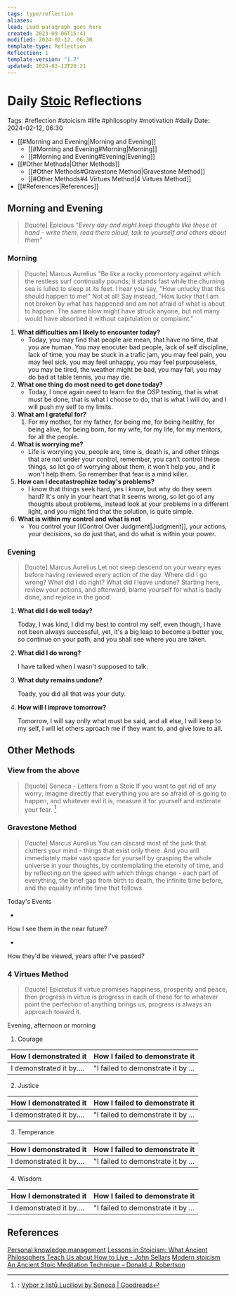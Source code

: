 ```yaml
---
tags: type/reflection
aliases: 
lead: Lead paragraph goes here
created: 2023-09-06T15:41
modified: 2024-02-12, 06:30
template-type: Reflection
Reflection: 1
template-version: "1.7"
updated: 2024-02-12T20:21
---
```

# Daily [Stoic](../SLIP-BOX/Stoicism.md) Reflections

Tags:  #reflection #stoicism #life #philosophy #motivation #daily 
Date: 2024-02-12, 06:30

- [[#Morning and Evening|Morning and Evening]]
	- [[#Morning and Evening#Morning|Morning]]
	- [[#Morning and Evening#Evening|Evening]]
- [[#Other Methods|Other Methods]]
	- [[#Other Methods#Gravestone Method|Gravestone Method]]
	- [[#Other Methods#4 Virtues Method|4 Virtues Method]]
- [[#References|References]]


## Morning and Evening

> [!quote] Epicious 
> _"Every day and night keep thoughts like these at hand - write them, read them aloud, talk to yourself and others about them"_

### Morning

> [!quote] Marcus Aurelius
> "Be like a rocky promontory against which the restless surf continually pounds; it stands fast while the churning sea is lulled to sleep at its feet. I hear you say, "How unlucky that this should happen to me!" Not at all! Say instead, "How lucky that I am not broken by what has happened and am not afraid of what is about to happen. The same blow might have struck anyone, but not many would have absorbed it without capitulation or complaint."

1. **What difficulties am I likely to encounter today?**
	- Today, you may find that people are mean, that have no time, that you are human. You may enocuter bad people, lack of self discipline, lack of time, you may be stuck in a trafic jam, you may feel pain, you may feel sick, you may feel unhappy, you may feel purpouseless, you may be tired, the weather might be bad, you may fail, you may do bad at table tennis, you may die.
2. **What one thing do most need to get done today?**
	- Today, I once again need to learn for the OSP testing, that is what must be done, that is what I choose to do, that is what I will do, and I will push my self to my limits. 
1. **What am I grateful for?**
	1. For my mother, for my father, for being me, for being healthy, for being alive, for being born, for my wife, for my life, for my mentors, for all the people.
2. **What is worrying me?**
	- Life is worrying you, people are, time is, death is, and other things that are not under your control, remember, you can't control these things, so let go of worrying about them, it won't help you, and it won't help them. So remember that fear is a mind killer.
1. **How can I decatastrophize today's problems?**
	- I know that things seek hard, yes I know, but why do they seem hard? It's only in your heart that it seems wrong, so let go of any thoughts about problems, instead look at your problems in a different light, and you might find that the solution, is quite simple.
2. **What is within my control and what is not**
	- You control your [[Control Over Judgment|Judgment]], your actions, your decisions, so do just that, and do what is within your power.

### Evening

> [!quote] Marcus Aurelius
> Let not sleep descend on your weary eyes before having reviewed every action of the day. Where did I go wrong? What did I do right? What did I leave undone? Starting here, review your actions, and afterward, blame yourself for what is badly done, and rejoice in the good.

1. **What did I do well today?**

	Today, I was kind, I did my best to control my self, even though, I have not been always successful, yet, it's a big leap to become a better you, so continue on your path, and you shall see where you are taken.

2. **What did I do wrong?**

	I have talked when I wasn't supposed to talk. 

4. **What duty remains undone?**

	Toady, you did all that was your duty.

5. **How will I improve tomorrow?**

	Tomorrow, I will say onlly what must be said, and all else, I will keep to my self, I will let others aproach me if they want to, and give love to all.

## Other Methods

### View from the above

> [!quote] Seneca - Letters from a Stoic
> If you want to get rid of any worry, imagine directly that everything you are so afraid of is going to happen, and whatever evil it is, measure it for yourself and estimate your fear. [^Seneca]


### Gravestone Method

> [!quote] Marcus Aurelius
> You can discard most of the junk that clutters your mind - things that exist only there. And you will immediately make vast space for yourself by grasping the whole universe in your thoughts, by contemplating the eternity of time, and by reflecting on the speed with which things change - each part of everything, the brief gap from birth to death, the infinite time before, and the equality infinite time that follows. 

Today's Events 

-

How I see them in the near future? 

-

How they'd be viewed, years after I've passed?

### 4 Virtues Method

> [!quote] Epictetus 
> If virtue promises happiness, prosperity and peace, then progress in virtue is progress in each of these for to whatever point the perfection of anything brings us, progress is always an approach toward it.

Evening, afternoon or morning

1. Courage 

| How I demonstrated it  | How I failed to demonstrate it |
| ------------------- | ---------------- |
| I demonstrated it by....                 | "I failed to demonstrate it by ...              |

2. Justice

| How I demonstrated it  | How I failed to demonstrate it |
| ------------------- | ---------------- |
| I demonstrated it by....                 | "I failed to demonstrate it by ...             

3. Temperance

| How I demonstrated it  | How I failed to demonstrate it |
| ------------------- | ---------------- |
| I demonstrated it by....                 | "I failed to demonstrate it by ...             

4. Wisdom

| How I demonstrated it  | How I failed to demonstrate it |
| ------------------- | ---------------- |
| I demonstrated it by....                 | "I failed to demonstrate it by ...             

## References

[Personal knowledge management](Personal%20knowledge%20management.md)
[Lessons in Stoicism: What Ancient Philosophers Teach Us about How to Live - John Sellars](https://books.google.cz/books/about/Lessons_in_Stoicism.html?id=ky84zQEACAAJ&redir_esc=y)
[Modern stoicism](https://modernstoicism.com/)
[An Ancient Stoic Meditation Technique – Donald J. Robertson](https://donaldrobertson.name/2017/03/22/an-ancient-stoic-meditation-technique/)

[^Seneca]:: [Výbor z listů Luciliovi by Seneca | Goodreads](https://www.goodreads.com/book/show/23340595-v-bor-z-list-luciliovi) 